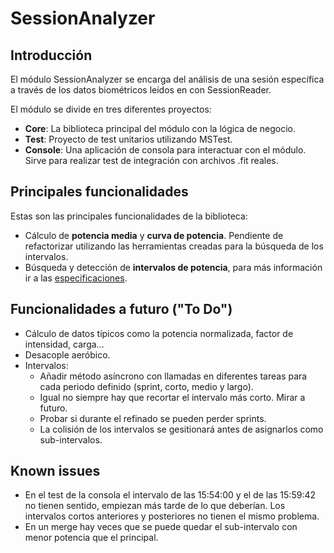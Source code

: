 # SessionAnalyzer
## Introducción
El módulo SessionAnalyzer se encarga del análisis de una sesión específica a través de los datos biométricos leídos en con SessionReader.

El módulo se divide en tres diferentes proyectos:
* **Core**: La biblioteca principal del módulo con la lógica de negocio.
* **Test**: Proyecto de test unitarios utilizando MSTest. 
* **Console**: Una aplicación de consola para interactuar con el módulo. Sirve para realizar test de integración con archivos .fit reales.

## Principales funcionalidades
Estas son las principales funcionalidades de la biblioteca:
* Cálculo de **potencia media** y **curva de potencia**. Pendiente de refactorizar utilizando las herramientas creadas para la búsqueda de los intervalos.
* Búsqueda y detección de **intervalos de potencia**, para más información ir a las [especificaciones](docs/IntervalsSpecifications.md).

## Funcionalidades a futuro ("To Do")
* Cálculo de datos típicos como la potencia normalizada, factor de intensidad, carga...
* Desacople aeróbico.
* Intervalos:
    * Añadir método asíncrono con llamadas en diferentes tareas para cada periodo definido (sprint, corto, medio y largo).
    * Igual no siempre hay que recortar el intervalo más corto. Mirar a futuro.
    * Probar si durante el refinado se pueden perder sprints.
    * La colisión de los intervalos se gesitionará antes de asignarlos como sub-intervalos.

## Known issues
* En el test de la consola el intervalo de las 15:54:00 y el de las 15:59:42 no tienen sentido, empiezan más tarde de lo que deberían. Los intervalos cortos anteriores y posteriores no tienen el mismo problema.
* En un merge hay veces que se puede quedar el sub-intervalo con menor potencia que el principal.
